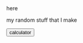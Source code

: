 <html>
  <head>here</head>
  <p>my random stuff that I make</p>
     <a href="https://daleksupreme1.github.io/calculator/"><button>calculator</button></a>
</html>
